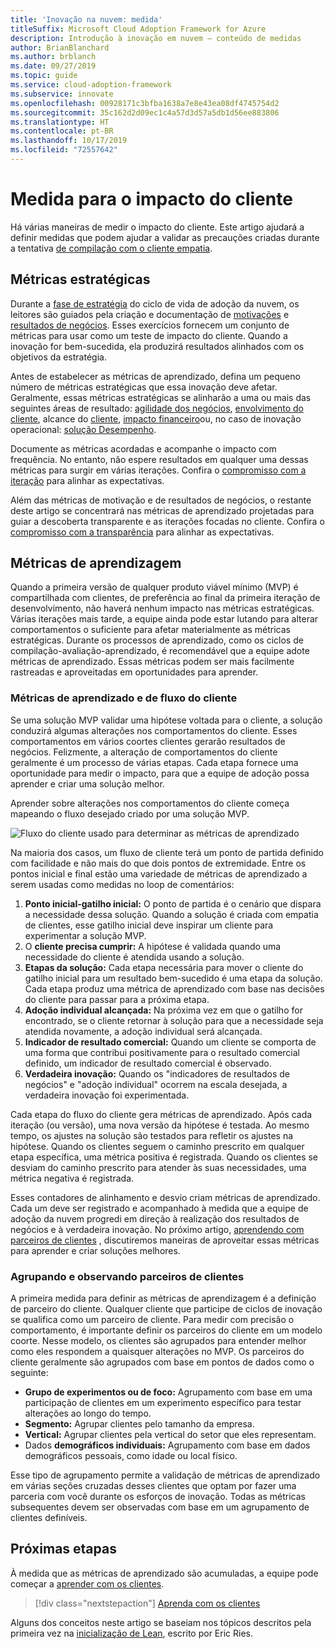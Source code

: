```yaml
---
title: 'Inovação na nuvem: medida'
titleSuffix: Microsoft Cloud Adoption Framework for Azure
description: Introdução à inovação em nuvem – conteúdo de medidas
author: BrianBlanchard
ms.author: brblanch
ms.date: 09/27/2019
ms.topic: guide
ms.service: cloud-adoption-framework
ms.subservice: innovate
ms.openlocfilehash: 00928171c3bfba1638a7e8e43ea08df4745754d2
ms.sourcegitcommit: 35c162d2d09ec1c4a57d3d57a5db1d56ee883806
ms.translationtype: HT
ms.contentlocale: pt-BR
ms.lasthandoff: 10/17/2019
ms.locfileid: "72557642"
---
```

# <a name="measure-for-customer-impact"></a>Medida para o impacto do cliente

Há várias maneiras de medir o impacto do cliente. Este artigo ajudará a definir medidas que podem ajudar a validar as precauções criadas durante a tentativa [de compilação com o cliente empatia](./build.md).

## <a name="strategic-metrics"></a>Métricas estratégicas

Durante a [fase de estratégia](../../strategy/index.md) do ciclo de vida de adoção da nuvem, os leitores são guiados pela criação e documentação de [motivações](../../strategy/motivations.md) e [resultados de negócios](../../strategy/business-outcomes/index.md). Esses exercícios fornecem um conjunto de métricas para usar como um teste de impacto do cliente. Quando a inovação for bem-sucedida, ela produzirá resultados alinhados com os objetivos da estratégia.

Antes de estabelecer as métricas de aprendizado, defina um pequeno número de métricas estratégicas que essa inovação deve afetar. Geralmente, essas métricas estratégicas se alinharão a uma ou mais das seguintes áreas de resultado: [agilidade dos negócios](../../strategy/business-outcomes/agility-outcomes.md), [envolvimento do cliente](../../strategy/business-outcomes/engagement-outcomes.md), alcance do [cliente](../../strategy/business-outcomes/reach-outcomes.md), [impacto financeiro](../../strategy/business-outcomes/fiscal-outcomes.md)ou, no caso de inovação operacional: [solução Desempenho](../../strategy/business-outcomes/fiscal-outcomes.md).

Documente as métricas acordadas e acompanhe o impacto com frequência. No entanto, não espere resultados em qualquer uma dessas métricas para surgir em várias iterações. Confira o [compromisso com a iteração](./index.md#commitment-to-iteration) para alinhar as expectativas.

Além das métricas de motivação e de resultados de negócios, o restante deste artigo se concentrará nas métricas de aprendizado projetadas para guiar a descoberta transparente e as iterações focadas no cliente. Confira o [compromisso com a transparência](./index.md#commitment-to-transparency) para alinhar as expectativas.

## <a name="learning-metrics"></a>Métricas de aprendizagem

Quando a primeira versão de qualquer produto viável mínimo (MVP) é compartilhada com clientes, de preferência ao final da primeira iteração de desenvolvimento, não haverá nenhum impacto nas métricas estratégicas. Várias iterações mais tarde, a equipe ainda pode estar lutando para alterar comportamentos o suficiente para afetar materialmente as métricas estratégicas. Durante os processos de aprendizado, como os ciclos de compilação-avaliação-aprendizado, é recomendável que a equipe adote métricas de aprendizado. Essas métricas podem ser mais facilmente rastreadas e aproveitadas em oportunidades para aprender.

### <a name="customer-flow-and-learning-metrics"></a>Métricas de aprendizado e de fluxo do cliente

Se uma solução MVP validar uma hipótese voltada para o cliente, a solução conduzirá algumas alterações nos comportamentos do cliente. Esses comportamentos em vários coortes clientes gerarão resultados de negócios. Felizmente, a alteração de comportamentos do cliente geralmente é um processo de várias etapas. Cada etapa fornece uma oportunidade para medir o impacto, para que a equipe de adoção possa aprender e criar uma solução melhor.

Aprender sobre alterações nos comportamentos do cliente começa mapeando o fluxo desejado criado por uma solução MVP.

![Fluxo do cliente usado para determinar as métricas de aprendizado](../../_images/innovate/customer-flow-learning-metrics.png)

Na maioria dos casos, um fluxo de cliente terá um ponto de partida definido com facilidade e não mais do que dois pontos de extremidade. Entre os pontos inicial e final estão uma variedade de métricas de aprendizado a serem usadas como medidas no loop de comentários:

1. **Ponto inicial-gatilho inicial:** O ponto de partida é o cenário que dispara a necessidade dessa solução. Quando a solução é criada com empatia de clientes, esse gatilho inicial deve inspirar um cliente para experimentar a solução MVP.
2. O **cliente precisa cumprir:** A hipótese é validada quando uma necessidade do cliente é atendida usando a solução.
3. **Etapas da solução:** Cada etapa necessária para mover o cliente do gatilho inicial para um resultado bem-sucedido é uma etapa da solução. Cada etapa produz uma métrica de aprendizado com base nas decisões do cliente para passar para a próxima etapa.
4. **Adoção individual alcançada:** Na próxima vez em que o gatilho for encontrado, se o cliente retornar à solução para que a necessidade seja atendida novamente, a adoção individual será alcançada.
5. **Indicador de resultado comercial:** Quando um cliente se comporta de uma forma que contribui positivamente para o resultado comercial definido, um indicador de resultado comercial é observado.
6. **Verdadeira inovação:** Quando os "indicadores de resultados de negócios" e "adoção individual" ocorrem na escala desejada, a verdadeira inovação foi experimentada.

Cada etapa do fluxo do cliente gera métricas de aprendizado. Após cada iteração (ou versão), uma nova versão da hipótese é testada. Ao mesmo tempo, os ajustes na solução são testados para refletir os ajustes na hipótese. Quando os clientes seguem o caminho prescrito em qualquer etapa específica, uma métrica positiva é registrada. Quando os clientes se desviam do caminho prescrito para atender às suas necessidades, uma métrica negativa é registrada.

Esses contadores de alinhamento e desvio criam métricas de aprendizado. Cada um deve ser registrado e acompanhado à medida que a equipe de adoção da nuvem progredi em direção à realização dos resultados de negócios e à verdadeira inovação. No próximo artigo, [aprendendo com parceiros de clientes](./learn.md) , discutiremos maneiras de aproveitar essas métricas para aprender e criar soluções melhores.

### <a name="grouping-and-observing-customer-partners"></a>Agrupando e observando parceiros de clientes

A primeira medida para definir as métricas de aprendizagem é a definição de parceiro do cliente. Qualquer cliente que participe de ciclos de inovação se qualifica como um parceiro de cliente. Para medir com precisão o comportamento, é importante definir os parceiros do cliente em um modelo coorte. Nesse modelo, os clientes são agrupados para entender melhor como eles respondem a quaisquer alterações no MVP. Os parceiros do cliente geralmente são agrupados com base em pontos de dados como o seguinte:

- **Grupo de experimentos ou de foco:** Agrupamento com base em uma participação de clientes em um experimento específico para testar alterações ao longo do tempo.
- **Segmento:** Agrupar clientes pelo tamanho da empresa.
- **Vertical:** Agrupar clientes pela vertical do setor que eles representam.
- Dados **demográficos individuais:** Agrupamento com base em dados demográficos pessoais, como idade ou local físico.

Esse tipo de agrupamento permite a validação de métricas de aprendizado em várias seções cruzadas desses clientes que optam por fazer uma parceria com você durante os esforços de inovação. Todas as métricas subsequentes devem ser observadas com base em um agrupamento de clientes definíveis.

## <a name="next-steps"></a>Próximas etapas

À medida que as métricas de aprendizado são acumuladas, a equipe pode começar a [aprender com os clientes](./learn.md).

> [!div class="nextstepaction"]
> [Aprenda com os clientes](./learn.md)

Alguns dos conceitos neste artigo se baseiam nos tópicos descritos pela primeira vez na [inicialização de Lean](http://theleanstartup.com/book), escrito por Eric Ries.
